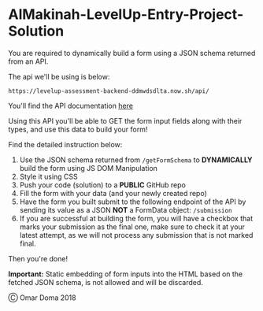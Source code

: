 # AlMakinah-LevelUp-Entry-Project-Solution

You are required to dynamically build a form using a JSON schema returned from an API.

The api we'll be using is below:

```
https://levelup-assessment-backend-ddmwdsdlta.now.sh/api/
```
You'll find the API documentation [here](https://documenter.getpostman.com/view/3080005/RWTkSKjD#e75e2b23-e565-4289-b84f-da6b60c9142e)

Using this API you'll be able to GET the form input fields along with their types, and use this data to build your form!

Find the detailed instruction below:

1. Use the JSON schema returned from `/getFormSchema` to **DYNAMICALLY** build the form using JS DOM Manipulation
2. Style it using CSS
2. Push your code (solution) to a **PUBLIC** GitHub repo
2. Fill the form with your data (and your newly created repo)
3. Have the form you built submit to the following endpoint of the API by sending its value as a JSON **NOT** a FormData object: 
	`/submission`
3. If you are successful at building the form, you will have a checkbox that marks your submission as the final one, make sure to check it at your latest attempt, as we will not process any submission that is not marked final.
	
	
Then you're done!
	 
**Important:** Static embedding of form inputs into the HTML based on the fetched JSON schema, is not allowed and will be discarded.

&#9400; Omar Doma 2018
